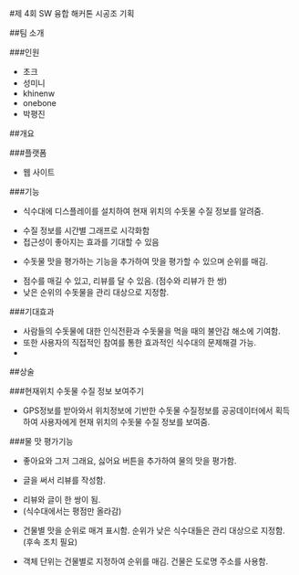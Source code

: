 #제 4회 SW 융합 해커톤 시공조 기획

##팀 소개

###인원

* 초크
* 성미니
* khinenw
* onebone
* 박평진

##개요

###플랫폼

* 웹 사이트

###기능

* 식수대에 디스플레이를 설치하여 현재 위치의 수돗물 수질 정보를 알려줌.
- 수질 정보를 시간별 그래프로 시각화함
- 접근성이 좋아지는 효과를 기대할 수 있음

* 수돗물 맛을 평가하는 기능을 추가하여 맛을 평가할 수 있으며 순위를 매김.
- 점수를 매길 수 있고, 리뷰를 달 수 있음. (점수와 리뷰가 한 쌍)
- 낮은 순위의 수돗물을 관리 대상으로 지정함.

###기대효과

* 사람들의 수돗물에 대한 인식전환과 수돗물을 먹을 때의 불안감 해소에 기여함.
* 또한 사용자의 직접적인 참여를 통한 효과적인 식수대의 문제해결 가능.
* 

##상술

###현재위치 수돗물 수질 정보 보여주기

* GPS정보를 받아와서 위치정보에 기반한 수돗물 수질정보를 공공데이터에서 획득하여 사용자에게 현재 위치의 수돗물 수질 정보를 보여줌.

###물 맛 평가기능

* 좋아요와 그저 그래요, 싫어요 버튼을 추가하여 물의 맛을 평가함.

* 글을 써서 리뷰를 작성함.
- 리뷰와 글이 한 쌍이 됨.
- (식수대에서는 평점만 올라감)

* 건물별 맛을 순위로 매겨 표시함. 순위가 낮은 식수대들은 관리 대상으로 지정함. (후속 조치 필요)
- 객체 단위는 건물별로 지정하여 순위를 매김. 건물은 도로명 주소를 사용함.